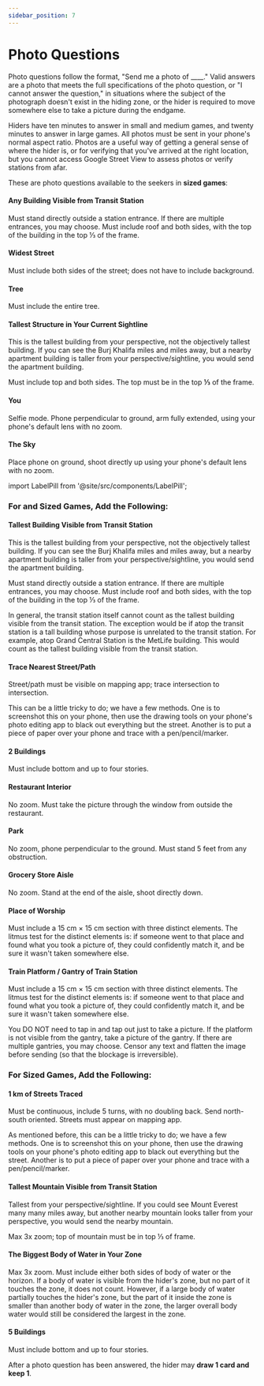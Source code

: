 ```yaml
---
sidebar_position: 7
---
```


# Photo Questions

Photo questions follow the format, "Send me a photo of \_\_\_\_." Valid answers are a photo that meets the full specifications of the photo question, or "I cannot answer the question," in situations where the subject of the photograph doesn't exist in the hiding zone, or the hider is required to move somewhere else to take a picture during the endgame.

Hiders have ten minutes to answer in small and medium games, and twenty minutes to answer in large games. All photos must be sent in your phone's normal aspect ratio. Photos are a useful way of getting a general sense of where the hider is, or for verifying that you've arrived at the right location, but you cannot access Google Street View to assess photos or verify stations from afar.

These are photo questions available to the seekers in **<LabelPill label='SMALL'/> sized games**:

#### Any Building Visible from Transit Station

Must stand directly outside a station entrance. If there are multiple entrances, you may choose. Must include roof and both sides, with the top of the building in the top ⅓ of the frame.

#### Widest Street

Must include both sides of the street; does not have to include background.

#### Tree

Must include the entire tree.

#### Tallest Structure in Your Current Sightline

This is the tallest building from your perspective, not the objectively tallest building. If you can see the Burj Khalifa miles and miles away, but a nearby apartment building is taller from your perspective/sightline, you would send the apartment building.

Must include top and both sides. The top must be in the top **⅓** of the frame.

#### You

Selfie mode. Phone perpendicular to ground, arm fully extended, using your phone's default lens with no zoom.

#### The Sky

Place phone on ground, shoot directly up using your phone's default lens with no zoom.

import LabelPill from '@site/src/components/LabelPill';

### For <LabelPill label='MEDIUM' fontSize='1rem'/> and <LabelPill label='LARGE' fontSize='1rem'/> Sized Games, Add the Following:

#### Tallest Building Visible from Transit Station

This is the tallest building from your perspective, not the objectively tallest building. If you can see the Burj Khalifa miles and miles away, but a nearby apartment building is taller from your perspective/sightline, you would send the apartment building.

Must stand directly outside a station entrance. If there are multiple entrances, you may choose. Must include roof and both sides, with the top of the building in the top ⅓ of the frame.

In general, the transit station itself cannot count as the tallest building visible from the transit station. The exception would be if atop the transit station is a tall building whose purpose is unrelated to the transit station. For example, atop Grand Central Station is the MetLife building. This would count as the tallest building visible from the transit station.

#### Trace Nearest Street/Path

Street/path must be visible on mapping app; trace intersection to intersection.

This can be a little tricky to do; we have a few methods. One is to screenshot this on your phone, then use the drawing tools on your phone's photo editing app to black out everything but the street. Another is to put a piece of paper over your phone and trace with a pen/pencil/marker.

#### 2 Buildings

Must include bottom and up to four stories.

#### Restaurant Interior

No zoom. Must take the picture through the window from outside the restaurant.

#### Park

No zoom, phone perpendicular to the ground. Must stand 5 feet from any obstruction.

#### Grocery Store Aisle

No zoom. Stand at the end of the aisle, shoot directly down.

#### Place of Worship

Must include a 15 cm × 15 cm section with three distinct elements. The litmus test for the distinct elements is: if someone went to that place and found what you took a picture of, they could confidently match it, and be sure it wasn't taken somewhere else.

#### Train Platform / Gantry of Train Station

Must include a 15 cm × 15 cm section with three distinct elements. The litmus test for the distinct elements is: if someone went to that place and found what you took a picture of, they could confidently match it, and be sure it wasn't taken somewhere else.

You DO NOT need to tap in and tap out just to take a picture. If the platform is not visible from the gantry, take a picture of the gantry. If there are multiple gantries, you may choose. Censor any text and flatten the image before sending (so that the blockage is irreversible).

### For <LabelPill label='LARGE' fontSize='1rem'/> Sized Games, Add the Following:

#### 1 km of Streets Traced

Must be continuous, include 5 turns, with no doubling back. Send north-south oriented. Streets must appear on mapping app.

As mentioned before, this can be a little tricky to do; we have a few methods. One is to screenshot this on your phone, then use the drawing tools on your phone's photo editing app to black out everything but the street. Another is to put a piece of paper over your phone and trace with a pen/pencil/marker.

#### Tallest Mountain Visible from Transit Station

Tallest from your perspective/sightline. If you could see Mount Everest many many miles away, but another nearby mountain looks taller from your perspective, you would send the nearby mountain.

Max 3x zoom; top of mountain must be in top ⅓ of frame.

#### The Biggest Body of Water in Your Zone

Max 3x zoom. Must include either both sides of body of water or the horizon. If a body of water is visible from the hider's zone, but no part of it touches the zone, it does not count. However, if a large body of water partially touches the hider's zone, but the part of it inside the zone is smaller than another body of water in the zone, the larger overall body water would still be considered the largest in the zone.

#### 5 Buildings

Must include bottom and up to four stories.

After a photo question has been answered, the hider may **draw 1 card and keep 1**.
